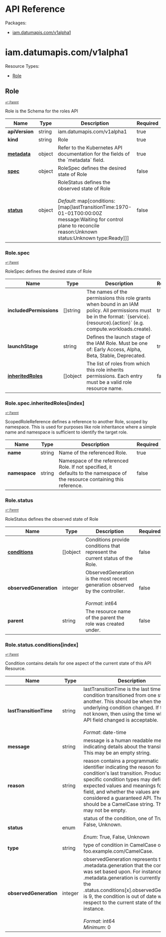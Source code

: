 # API Reference

Packages:

- [iam.datumapis.com/v1alpha1](#iamdatumapiscomv1alpha1)

# iam.datumapis.com/v1alpha1

Resource Types:

- [Role](#role)




## Role
<sup><sup>[↩ Parent](#iamdatumapiscomv1alpha1 )</sup></sup>






Role is the Schema for the roles API

<table>
    <thead>
        <tr>
            <th>Name</th>
            <th>Type</th>
            <th>Description</th>
            <th>Required</th>
        </tr>
    </thead>
    <tbody><tr>
      <td><b>apiVersion</b></td>
      <td>string</td>
      <td>iam.datumapis.com/v1alpha1</td>
      <td>true</td>
      </tr>
      <tr>
      <td><b>kind</b></td>
      <td>string</td>
      <td>Role</td>
      <td>true</td>
      </tr>
      <tr>
      <td><b><a href="https://kubernetes.io/docs/reference/generated/kubernetes-api/v1.27/#objectmeta-v1-meta">metadata</a></b></td>
      <td>object</td>
      <td>Refer to the Kubernetes API documentation for the fields of the `metadata` field.</td>
      <td>true</td>
      </tr><tr>
        <td><b><a href="#rolespec">spec</a></b></td>
        <td>object</td>
        <td>
          RoleSpec defines the desired state of Role<br/>
        </td>
        <td>false</td>
      </tr><tr>
        <td><b><a href="#rolestatus">status</a></b></td>
        <td>object</td>
        <td>
          RoleStatus defines the observed state of Role<br/>
          <br/>
            <i>Default</i>: map[conditions:[map[lastTransitionTime:1970-01-01T00:00:00Z message:Waiting for control plane to reconcile reason:Unknown status:Unknown type:Ready]]]<br/>
        </td>
        <td>false</td>
      </tr></tbody>
</table>


### Role.spec
<sup><sup>[↩ Parent](#role)</sup></sup>



RoleSpec defines the desired state of Role

<table>
    <thead>
        <tr>
            <th>Name</th>
            <th>Type</th>
            <th>Description</th>
            <th>Required</th>
        </tr>
    </thead>
    <tbody><tr>
        <td><b>includedPermissions</b></td>
        <td>[]string</td>
        <td>
          The names of the permissions this role grants when bound in an IAM policy.
All permissions must be in the format: `{service}.{resource}.{action}`
(e.g. compute.workloads.create).<br/>
        </td>
        <td>true</td>
      </tr><tr>
        <td><b>launchStage</b></td>
        <td>string</td>
        <td>
          Defines the launch stage of the IAM Role. Must be one of: Early Access,
Alpha, Beta, Stable, Deprecated.<br/>
        </td>
        <td>true</td>
      </tr><tr>
        <td><b><a href="#rolespecinheritedrolesindex">inheritedRoles</a></b></td>
        <td>[]object</td>
        <td>
          The list of roles from which this role inherits permissions.
Each entry must be a valid role resource name.<br/>
        </td>
        <td>false</td>
      </tr></tbody>
</table>


### Role.spec.inheritedRoles[index]
<sup><sup>[↩ Parent](#rolespec)</sup></sup>



ScopedRoleReference defines a reference to another Role, scoped by namespace.
This is used for purposes like role inheritance where a simple name and namespace
is sufficient to identify the target role.

<table>
    <thead>
        <tr>
            <th>Name</th>
            <th>Type</th>
            <th>Description</th>
            <th>Required</th>
        </tr>
    </thead>
    <tbody><tr>
        <td><b>name</b></td>
        <td>string</td>
        <td>
          Name of the referenced Role.<br/>
        </td>
        <td>true</td>
      </tr><tr>
        <td><b>namespace</b></td>
        <td>string</td>
        <td>
          Namespace of the referenced Role.
If not specified, it defaults to the namespace of the resource containing this reference.<br/>
        </td>
        <td>false</td>
      </tr></tbody>
</table>


### Role.status
<sup><sup>[↩ Parent](#role)</sup></sup>



RoleStatus defines the observed state of Role

<table>
    <thead>
        <tr>
            <th>Name</th>
            <th>Type</th>
            <th>Description</th>
            <th>Required</th>
        </tr>
    </thead>
    <tbody><tr>
        <td><b><a href="#rolestatusconditionsindex">conditions</a></b></td>
        <td>[]object</td>
        <td>
          Conditions provide conditions that represent the current status of the Role.<br/>
        </td>
        <td>false</td>
      </tr><tr>
        <td><b>observedGeneration</b></td>
        <td>integer</td>
        <td>
          ObservedGeneration is the most recent generation observed by the controller.<br/>
          <br/>
            <i>Format</i>: int64<br/>
        </td>
        <td>false</td>
      </tr><tr>
        <td><b>parent</b></td>
        <td>string</td>
        <td>
          The resource name of the parent the role was created under.<br/>
        </td>
        <td>false</td>
      </tr></tbody>
</table>


### Role.status.conditions[index]
<sup><sup>[↩ Parent](#rolestatus)</sup></sup>



Condition contains details for one aspect of the current state of this API Resource.

<table>
    <thead>
        <tr>
            <th>Name</th>
            <th>Type</th>
            <th>Description</th>
            <th>Required</th>
        </tr>
    </thead>
    <tbody><tr>
        <td><b>lastTransitionTime</b></td>
        <td>string</td>
        <td>
          lastTransitionTime is the last time the condition transitioned from one status to another.
This should be when the underlying condition changed.  If that is not known, then using the time when the API field changed is acceptable.<br/>
          <br/>
            <i>Format</i>: date-time<br/>
        </td>
        <td>true</td>
      </tr><tr>
        <td><b>message</b></td>
        <td>string</td>
        <td>
          message is a human readable message indicating details about the transition.
This may be an empty string.<br/>
        </td>
        <td>true</td>
      </tr><tr>
        <td><b>reason</b></td>
        <td>string</td>
        <td>
          reason contains a programmatic identifier indicating the reason for the condition's last transition.
Producers of specific condition types may define expected values and meanings for this field,
and whether the values are considered a guaranteed API.
The value should be a CamelCase string.
This field may not be empty.<br/>
        </td>
        <td>true</td>
      </tr><tr>
        <td><b>status</b></td>
        <td>enum</td>
        <td>
          status of the condition, one of True, False, Unknown.<br/>
          <br/>
            <i>Enum</i>: True, False, Unknown<br/>
        </td>
        <td>true</td>
      </tr><tr>
        <td><b>type</b></td>
        <td>string</td>
        <td>
          type of condition in CamelCase or in foo.example.com/CamelCase.<br/>
        </td>
        <td>true</td>
      </tr><tr>
        <td><b>observedGeneration</b></td>
        <td>integer</td>
        <td>
          observedGeneration represents the .metadata.generation that the condition was set based upon.
For instance, if .metadata.generation is currently 12, but the .status.conditions[x].observedGeneration is 9, the condition is out of date
with respect to the current state of the instance.<br/>
          <br/>
            <i>Format</i>: int64<br/>
            <i>Minimum</i>: 0<br/>
        </td>
        <td>false</td>
      </tr></tbody>
</table>

